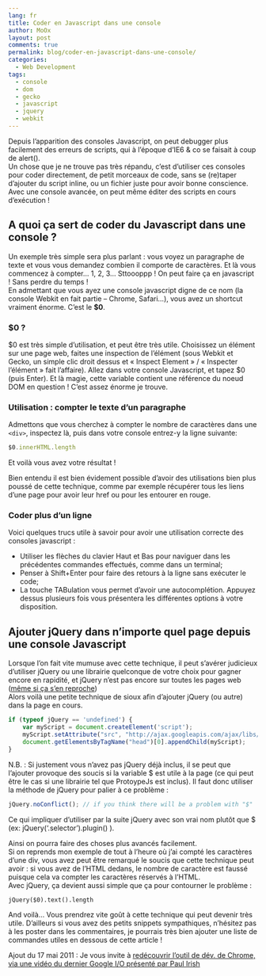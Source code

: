 ```yaml
---
lang: fr
title: Coder en Javascript dans une console
author: MoOx
layout: post
comments: true
permalink: blog/coder-en-javascript-dans-une-console/
categories:
  - Web Development
tags:
  - console
  - dom
  - gecko
  - javascript
  - jquery
  - webkit
---
```

Depuis l’apparition des consoles Javascript, on peut debugger plus facilement des erreurs de scripts, qui à l’époque d’IE6 & co se faisait à coup de alert().  
Un chose que je ne trouve pas très répandu, c’est d’utiliser ces consoles pour coder directement, de petit morceaux de code, sans se (re)taper d’ajouter du script inline, ou un fichier juste pour avoir bonne conscience. Avec une console avancée, on peut même éditer des scripts en cours d’exécution !  


## A quoi ça sert de coder du Javascript dans une console ?

Un exemple très simple sera plus parlant : vous voyez un paragraphe de texte et vous vous demandez combien il comporte de caractères. Et là vous commencez à compter… 1, 2, 3… Sttoooppp ! On peut faire ça en javascript ! Sans perdre du temps !  
En admettant que vous ayez une console javascript digne de ce nom (la console Webkit en fait partie – Chrome, Safari…), vous avez un shortcut vraiment énorme. C’est le **$0**.

### $0 ?

$0 est très simple d’utilisation, et peut être très utile. Choisissez un élément sur une page web, faites une inspection de l’élément (sous Webkit et Gecko, un simple clic droit dessus et « Inspect Element » / « Inspecter l’élément » fait l’affaire). Allez dans votre console Javascript, et tapez $0 (puis Enter). Et là magie, cette variable contient une référence du noeud DOM en question ! C’est assez énorme je trouve.

### Utilisation : compter le texte d’un paragraphe

Admettons que vous cherchez à compter le nombre de caractères dans une `<div>`, inspectez là, puis dans votre console entrez-y la ligne suivante:  

```js
$0.innerHTML.length
```

Et voilà vous avez votre résultat !

Bien entendu il est bien évidement possible d’avoir des utilisations bien plus poussé de cette technique, comme par exemple récupérer tous les liens d’une page pour avoir leur href ou pour les entourer en rouge.

### Coder plus d’un ligne

Voici quelques trucs utile à savoir pour avoir une utilisation correcte des consoles javascript :

*   Utiliser les flèches du clavier Haut et Bas pour naviguer dans les précédentes commandes effectués, comme dans un terminal;
*   Penser à Shift+Enter pour faire des retours à la ligne sans exécuter le code;
*   La touche TABulation vous permet d’avoir une autocomplétion. Appuyez dessus plusieurs fois vous présentera les différentes options à votre disposition.

## Ajouter jQuery dans n’importe quel page depuis une console Javascript

Lorsque l’on fait vite mumuse avec cette technique, il peut s’avérer judicieux d’utiliser jQuery ou une librairie quelconque de votre choix pour gagner encore en rapidité, et jQuery n’est pas encore sur toutes les pages web ([même si ça s’en reproche][1])  
Alors voilà une petite technique de sioux afin d’ajouter jQuery (ou autre) dans la page en cours.  

```js
if (typeof jQuery == 'undefined') {
    var myScript = document.createElement('script');
    myScript.setAttribute("src", "http://ajax.googleapis.com/ajax/libs/jquery/1/jquery.js"); // you can change this filename
    document.getElementsByTagName("head")[0].appendChild(myScript);
}
```

N.B. : Si justement vous n’avez pas jQuery déjà inclus, il se peut que l’ajouter provoque des soucis si la variable $ est utile à la page (ce qui peut être le cas si une librairie tel que ProtoypeJs est inclus). Il faut donc utiliser la méthode de jQuery pour palier à ce problème : 

```js
jQuery.noConflict(); // if you think there will be a problem with "$"
```

Ce qui impliquer d’utiliser par la suite jQuery avec son vrai nom plutôt que $ (ex: jQuery(‘.selector’).plugin() ).

Ainsi on pourra faire des choses plus avancés facilement.  
Si on reprends mon exemple de tout à l’heure où j’ai compté les caractères d’une div, vous avez peut être remarqué le soucis que cette technique peut avoir : si vous avez de l’HTML dedans, le nombre de caractère est faussé puisque cela va compter les caractères réservés à l’HTML.  
Avec jQuery, ça devient aussi simple que ça pour contourner le problème :

```
jQuery($0).text().length
```

And voilà… Vous prendrez vite goût à cette technique qui peut devenir très utile. D’ailleurs si vous avez des petits snippets sympathiques, n’hésitez pas à les poster dans les commentaires, je pourrais très bien ajouter une liste de commandes utiles en dessous de cette article !

Ajout du 17 mai 2011 : Je vous invite à [redécouvrir l’outil de dév. de Chrome, via une vidéo du dernier Google I/O présenté par Paul Irish][2]

 [1]: https://twitter.com/mathias/status/59692133157842946 "Statistique jQuery/Flash sur les pages web"
 [2]: http://paulirish.com/2011/a-re-introduction-to-the-chrome-developer-tools/
